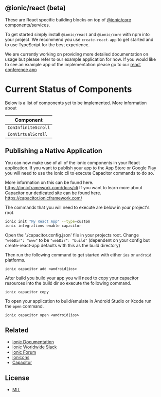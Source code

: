 ## @ionic/react (beta)

These are React specific building blocks on top of  [@ionic/core](https://www.npmjs.com/package/@ionic/core) components/services.

To get started simply install `@ionic/react` and `@ionic/core` with npm into your project. We recommend you use `create-react-app` to get started
and to use TypeScript for the best experience.

We are currently working on providing more detailed documentation on usage but please refer to our example application for now.
If you would like to see an example app of the implementation please go to our [react conference app](https://github.com/ionic-team/ionic-react-conference-app)

  
# Current Status of Components

Below is a list of components yet to be implemented. More information about 

| Component |
| ------------------ |
| `IonInfiniteScroll` | 
| `IonVirtualScroll` | 

## Publishing a Native Application

You can now make use of all of the ionic components in your React application.
If you want to publish your app to the App Store or Google Play you will need to use the ionic cli to execute Capacitor commands to do so.

More information on this can be found here. https://ionicframework.com/docs/cli
If you want to learn more about Capacitor our dedicated site can be found here. https://capacitor.ionicframework.com/

The commands that you will need to execute are below in your project's root.
```sh
ionic init "My React App" --type=custom
ionic integrations enable capacitor
```

Open the './capacitor.config.json' file in your projects root.
Change `"webDir": "www"` to be `"webDir": "build"` (dependent on your config but create-react-app defaults with this as the build directory)

Then run the following command to get started with either `ios` or `android` platforms.
```
ionic capacitor add <android|ios>
```

After build you build your app you will need to copy your capacitor resources into the build dir so execute the following command.
```
ionic capacitor copy
```

To open your application to build/emulate in Android Studio or Xcode run the `open` command.
```
ionic capacitor open <android|ios>
```

## Related

* [Ionic Documentation](https://ionicframework.com/docs/)
* [Ionic Worldwide Slack](http://ionicworldwide.herokuapp.com/)
* [Ionic Forum](https://forum.ionicframework.com/)
* [Ionicons](http://ionicons.com/)
* [Capacitor](https://capacitor.ionicframework.com/)


## License

* [MIT](https://raw.githubusercontent.com/ionic-team/ionic/master/LICENSE)
